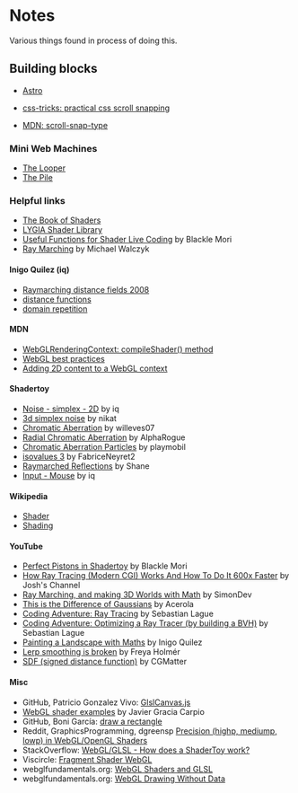 # Notes

Various things found in process of doing this.

## Building blocks

- [Astro](https://astro.build/)

- [css-tricks: practical css scroll snapping](https://css-tricks.com/practical-css-scroll-snapping/)
- [MDN: scroll-snap-type](https://developer.mozilla.org/en-US/docs/Web/CSS/scroll-snap-type)

### Mini Web Machines

- [The Looper](https://www.youtube.com/watch?v=vwgihljM2e4)
- [The Pile](https://www.youtube.com/watch?v=6qpEOBkDr88)

### Helpful links

- [The Book of Shaders](https://thebookofshaders.com/)
- [LYGIA Shader Library](https://lygia.xyz/)
- [Useful Functions for Shader Live Coding](https://suricrasia.online/blog/shader-functions/) by Blackle Mori
- [Ray Marching](https://michaelwalczyk.com/blog-ray-marching.html) by Michael Walczyk

#### Inigo Quilez (iq)

- [Raymarching distance fields 2008](https://iquilezles.org/articles/raymarchingdf/)
- [distance functions](https://iquilezles.org/articles/distfunctions/)
- [domain repetition](https://iquilezles.org/articles/sdfrepetition/)

#### MDN

- [WebGLRenderingContext: compileShader() method](https://developer.mozilla.org/en-US/docs/Web/API/WebGLRenderingContext/compileShader)
- [WebGL best practices](https://developer.mozilla.org/en-US/docs/Web/API/WebGL_API/WebGL_best_practices)
- [Adding 2D content to a WebGL context](https://developer.mozilla.org/en-US/docs/Web/API/WebGL_API/Tutorial/Adding_2D_content_to_a_WebGL_context)

#### Shadertoy

- [Noise - simplex - 2D](https://www.shadertoy.com/view/Msf3WH) by iq
- [3d simplex noise](https://www.shadertoy.com/view/XsX3zB) by nikat
- [Chromatic Aberration](https://www.shadertoy.com/view/Dsyczt) by willeves07
- [Radial Chromatic Aberration](https://www.shadertoy.com/view/lt3yWM) by AlphaRogue
- [Chromatic Aberration Particles](https://www.shadertoy.com/view/ftSXWt) by playmobil
- [isovalues 3](https://www.shadertoy.com/view/ldfczS) by FabriceNeyret2
- [Raymarched Reflections](https://www.shadertoy.com/view/4dt3zn) by Shane
- [Input - Mouse](https://www.shadertoy.com/view/Mss3zH) by iq

#### Wikipedia

- [Shader](https://en.wikipedia.org/wiki/Shader)
- [Shading](https://en.wikipedia.org/wiki/Shading)

#### YouTube

- [Perfect Pistons in Shadertoy](https://www.youtube.com/watch?v=I8fmkLK1OKg) by Blackle Mori
- [How Ray Tracing (Modern CGI) Works And How To Do It 600x Faster](https://www.youtube.com/watch?v=gsZiJeaMO48&) by Josh's Channel
- [Ray Marching, and making 3D Worlds with Math](https://www.youtube.com/watch?v=BNZtUB7yhX4) by SimonDev
- [This is the Difference of Gaussians](https://www.youtube.com/watch?v=5EuYKEvugLU) by Acerola
- [Coding Adventure: Ray Tracing](https://www.youtube.com/watch?v=Qz0KTGYJtUk) by Sebastian Lague
- [Coding Adventure: Optimizing a Ray Tracer (by building a BVH)](https://www.youtube.com/watch?v=C1H4zIiCOaI) by Sebastian Lague
- [Painting a Landscape with Maths](https://www.youtube.com/watch?v=BFld4EBO2RE) by Inigo Quilez
- [Lerp smoothing is broken](https://www.youtube.com/watch?v=LSNQuFEDOyQ) by Freya Holmér
- [SDF (signed distance function)](https://www.youtube.com/watch?v=LyQWZRfWotQ) by CGMatter

#### Misc

- GitHub, Patricio Gonzalez Vivo: [GlslCanvas.js](https://github.com/patriciogonzalezvivo/glslCanvas/blob/master/src/GlslCanvas.js)
- [WebGL shader examples](https://webgl-shaders.com/) by Javier Gracia Carpio
- GitHub, Boni García: [draw a rectangle](https://github.com/bonigarcia/webgl-examples/blob/master/basic_concepts/draw-a-rectangle.html)
- Reddit, GraphicsProgramming, dgreensp [Precision (highp, mediump, lowp) in WebGL/OpenGL Shaders](https://www.reddit.com/r/GraphicsProgramming/comments/104q9ww/precision_highp_mediump_lowp_in_webglopengl/)
- StackOverflow: [WebGL/GLSL - How does a ShaderToy work?](https://stackoverflow.com/questions/19449590/webgl-glsl-how-does-a-shadertoy-work)
- Viscircle: [Fragment Shader WebGL](https://viscircle.de/how-to-play-around-with-fragment-shaders-in-webgl/?lang=en)
- webglfundamentals.org: [WebGL Shaders and GLSL](https://webglfundamentals.org/webgl/lessons/webgl-shaders-and-glsl.html)
- webglfundamentals.org: [WebGL Drawing Without Data](https://webglfundamentals.org/webgl/lessons/webgl-drawing-without-data.html)
